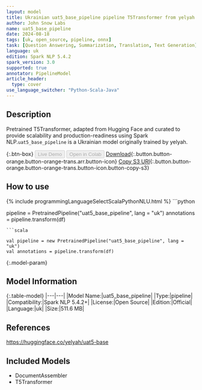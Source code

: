```yaml
---
layout: model
title: Ukrainian uat5_base_pipeline pipeline T5Transformer from yelyah
author: John Snow Labs
name: uat5_base_pipeline
date: 2024-08-18
tags: [uk, open_source, pipeline, onnx]
task: [Question Answering, Summarization, Translation, Text Generation]
language: uk
edition: Spark NLP 5.4.2
spark_version: 3.0
supported: true
annotator: PipelineModel
article_header:
  type: cover
use_language_switcher: "Python-Scala-Java"
---
```


## Description

Pretrained T5Transformer, adapted from Hugging Face and curated to provide scalability and production-readiness using Spark NLP.`uat5_base_pipeline` is a Ukrainian model originally trained by yelyah.

{:.btn-box}
<button class="button button-orange" disabled>Live Demo</button>
<button class="button button-orange" disabled>Open in Colab</button>
[Download](https://s3.amazonaws.com/auxdata.johnsnowlabs.com/public/models/uat5_base_pipeline_uk_5.4.2_3.0_1723999607175.zip){:.button.button-orange.button-orange-trans.arr.button-icon}
[Copy S3 URI](s3://auxdata.johnsnowlabs.com/public/models/uat5_base_pipeline_uk_5.4.2_3.0_1723999607175.zip){:.button.button-orange.button-orange-trans.button-icon.button-copy-s3}

## How to use



<div class="tabs-box" markdown="1">
{% include programmingLanguageSelectScalaPythonNLU.html %}
```python

pipeline = PretrainedPipeline("uat5_base_pipeline", lang = "uk")
annotations =  pipeline.transform(df)   

```
```scala

val pipeline = new PretrainedPipeline("uat5_base_pipeline", lang = "uk")
val annotations = pipeline.transform(df)

```
</div>

{:.model-param}
## Model Information

{:.table-model}
|---|---|
|Model Name:|uat5_base_pipeline|
|Type:|pipeline|
|Compatibility:|Spark NLP 5.4.2+|
|License:|Open Source|
|Edition:|Official|
|Language:|uk|
|Size:|511.6 MB|

## References

https://huggingface.co/yelyah/uat5-base

## Included Models

- DocumentAssembler
- T5Transformer